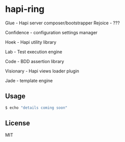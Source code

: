 # hapi-ring




Glue - Hapi server composer/bootstrapper
  Rejoice - ???

Confidence - configuration settings manager

Hoek - Hapi utility library

Lab - Test execution engine

Code - BDD assertion library

Visionary - Hapi views loader plugin

Jade - template engine




## Usage

```bash
$ echo "details coming soon"
```



## License

MIT
